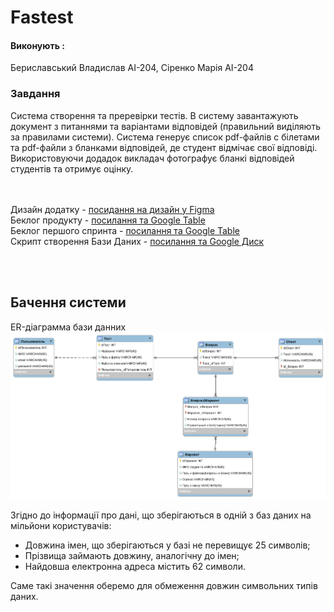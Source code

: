 # Fastest

#### Виконують :
Бериславський Владислав АІ-204, Сіренко Марія АІ-204
### Завдання
Система створення та преревірки тестів. В систему завантажують документ з питаннями та варіантами відповідей (правильний виділяють за правилами системи).
Система генерує список pdf-файлів с білетами та pdf-файли з бланками відповідей, де студент відмічає свої відповіді. 
Використовуючи додадок викладач фотографує бланкі відповідей студентів та отримує оцінку.

<br><br>
Дизайн додатку - [посидання на дизайн у Figma](https://www.figma.com/file/qmm2YXCDbmeLv3oH59SU7Q/Untitled?node-id=0%3A1) <br>
Беклог продукту - [посилання та Google Table](https://docs.google.com/spreadsheets/d/1UuI6Cx85vHR5UQqz2wBgwwStmLcmdR46wQpE9lVLe_0/edit?usp=sharing) <br>
Беклог першого спринта - [посилання та Google Table](https://docs.google.com/spreadsheets/d/1LliFfLlcia2bYayfSoojQYUXv9Tpz1fcZ5TrDVyhLJg/edit?usp=sharing)<br>
Скрипт створення Бази Даних - [посилання та Google Диск](https://drive.google.com/file/d/1uK-W2XiGN-MXVPmWYgcTwCwHwt-3rQJI/view?usp=sharing)<br>

<br><br>
## Бачення системи
ER-діаграмма бази данних
![Диаграма](https://github.com/mariiasirenko2/Fastest/blob/master/img/ER_diagramm_Fastest.png)


Згідно до інформації про дані, що зберігаються в одній з баз даних на мільйони користувачів:
<ul>
  <li>Довжина імен, що зберігаються у базі не перевищує 25 символів;</li>
  <li>Прізвища займають довжину, аналогічну до імен;</li>
  <li>Найдовша електронна адреса містить 62 символи.</li>
 </ul>
 Саме такі значення оберемо для обмеження довжин символьних типів даних.
